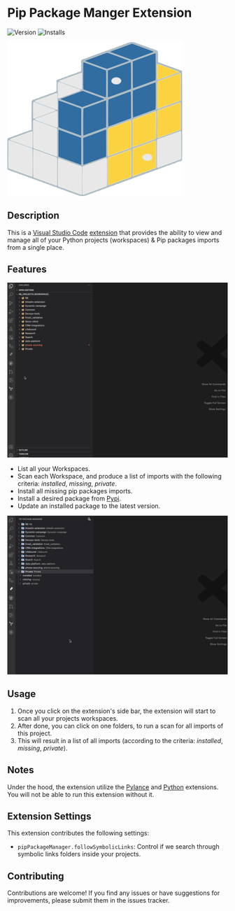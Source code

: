 # Pip Package Manger Extension
![Version](https://img.shields.io/visual-studio-marketplace/v/ima-miz-vscode.pip-package-manager) ![Installs](https://img.shields.io/visual-studio-marketplace/i/ima-miz-vscode.pip-package-manager)

<p><img src="https://github.com/Imanuel-Miz/vscode-pip-package-manager/blob/main/pip-manager-main.png" alt="Extension Logo"></p>


## Description

This is a [Visual Studio Code](https://code.visualstudio.com/) [extension](https://marketplace.visualstudio.com/) that provides the ability to view and manage all of your Python projects (workspaces) & Pip packages imports from a single place.

## Features
<p><img src="https://github.com/Imanuel-Miz/vscode-pip-package-manager/blob/main/demo/scan_folders.gif" alt="Scan Folders"></p>

- List all your Workspaces.
- Scan each Workspace, and produce a list of imports with the following criteria: *installed*, *missing*, *private*.
- Install all missing pip packages imports.
- Install a desired package from [Pypi](https://pypi.org/).
- Update an installed package to the latest version.

<p><img src="https://github.com/Imanuel-Miz/vscode-pip-package-manager/blob/main/demo/results_and_features.gif" alt="Features"></p>

## Usage

1. Once you click on the extension's side bar, the extension will start to scan all your projects workspaces.
2. After done, you can click on one folders, to run a scan for all imports of this project.
3. This will result in a list of all imports (according to the criteria: *installed*, *missing*, *private*).


## Notes
Under the hood, the extension utilize the [Pylance](https://marketplace.visualstudio.com/items?itemName=ms-python.vscode-pylance) and [Python](https://marketplace.visualstudio.com/items?itemName=ms-python.python) extensions. You will not be able to run this extension without it.

## Extension Settings

This extension contributes the following settings:

- `pipPackageManager.followSymbolicLinks`: Control if we search through symbolic links folders inside your projects.

## Contributing

Contributions are welcome! If you find any issues or have suggestions for improvements, please submit them in the issues tracker.
